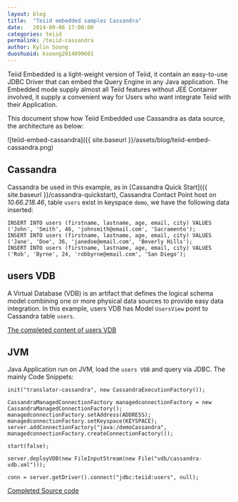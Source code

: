 ```yaml
---
layout: blog
title:  "Teiid embedded samples Cassandra"
date:   2014-09-06 17:00:00
categories: teiid
permalink: /teiid-cassandra
author: Kylin Soong
duoshuoid: ksoong2014090601
---
```


Teiid Embedded is a light-weight version of Teiid, it contain an easy-to-use JDBC Driver that can embed the Query Engine in any Java application. The Embedded mode supply almost all Teiid features without JEE Container involved, it supply a convenient way for Users who want integrate Teiid with their Application.

This document show how Teiid Embedded use Cassandra as data source, the architecture as below:

![teiid-embed-cassandra]({{ site.baseurl }}/assets/blog/teiid-embed-cassandra.png)

## Cassandra

Cassandra be used in this example, as in [Cassandra Quick Start]({{ site.baseurl }}/cassandra-quickstart), Cassandra Contact Point host on *10.66.218.46*, table `users` exist in keyspace `demo`, we have the following data inserted:

~~~
INSERT INTO users (firstname, lastname, age, email, city) VALUES ('John', 'Smith', 46, 'johnsmith@email.com', 'Sacramento');
INSERT INTO users (firstname, lastname, age, email, city) VALUES ('Jane', 'Doe', 36, 'janedoe@email.com', 'Beverly Hills');
INSERT INTO users (firstname, lastname, age, email, city) VALUES ('Rob', 'Byrne', 24, 'robbyrne@email.com', 'San Diego');
~~~

## users VDB

A Virtual Database (VDB) is an artifact that defines the logical schema model combining one or more physical data sources to provide easy data integration. In this example, users VDB has Model `UsersView` point to Cassandra table `users`. 

[The completed content of users VDB](https://github.com/jbosschina/teiid-embedded-samples/blob/master/vdb/cassandra-vdb.xml)

## JVM

Java Application run on JVM, load the `users VDB` and query via JDBC. The mainly Code Snippets:

~~~
init("translator-cassandra", new CassandraExecutionFactory());
		
CassandraManagedConnectionFactory managedconnectionFactory = new CassandraManagedConnectionFactory();
managedconnectionFactory.setAddress(ADDRESS);
managedconnectionFactory.setKeyspace(KEYSPACE);
server.addConnectionFactory("java:/demoCassandra", managedconnectionFactory.createConnectionFactory());
		
start(false);
		
server.deployVDB(new FileInputStream(new File("vdb/cassandra-vdb.xml")));
		
conn = server.getDriver().connect("jdbc:teiid:users", null);
~~~

[Completed Source code](https://github.com/jbosschina/teiid-embedded-samples/blob/master/src/test/java/com/teiid/embedded/samples/cassandra/TestCassandraDataSource.java)

